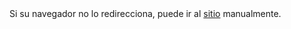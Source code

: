<html>
<head>
<title>El sitio está hosteado en otra página, se redireccionará en 1 segundo</title>
<meta http-equiv="refresh" content="1; URL=https://virginiacarrasco.github.io/PortfolioVirginia/Index.html">
<meta name="keywords" content="automatic redirection">
</head>
<body>
Si su navegador no lo redirecciona, puede ir al 
<a href="https://virginiacarrasco.github.io/PortfolioVirginia/Index.html">sitio</a> 
manualmente.
</body>
</html>

